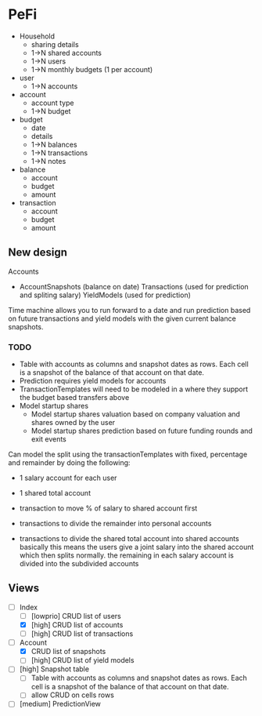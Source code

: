 # PeFi

- Household
    - sharing details
    - 1->N shared accounts
    - 1->N users
    - 1->N monthly budgets (1 per account)
- user
    - 1->N accounts
- account
    - account type
    - 1->N budget
- budget
    - date
    - details
    - 1->N balances
    - 1->N transactions
    - 1->N notes
- balance
    - account
    - budget
    - amount
- transaction
    - account
    - budget
    - amount


## New design
Accounts
 - AccountSnapshots (balance on date)
Transactions (used for prediction and spliting salary)
YieldModels (used for prediction)

Time machine allows you to run forward to a date and run prediction based on future transactions and yield models with
the given current balance snapshots.

### TODO

- Table with accounts as columns and snapshot dates as rows. Each cell is a snapshot of the balance of that account on that date.
- Prediction requires yield models for accounts
- TransactionTemplates will need to be modeled in a where they support the budget based transfers above
- Model startup shares
  - Model startup shares valuation based on company valuation and shares owned by the user
  - Model startup shares prediction based on future funding rounds and exit events

Can model the split using the transactionTemplates with fixed, percentage and remainder by doing the following:
- 1 salary account for each user
- 1 shared total account

- transaction to move % of salary to shared account first
- transactions to divide the remainder into personal accounts
- transactions to divide the shared total account into shared accounts
basically this means the users give a joint salary into the shared account which then splits normally.
the remaining in each salary account is divided into the subdivided accounts

## Views

- [ ] Index
  - [ ] [lowprio] CRUD list of users
  - [X] [high] CRUD list of accounts
  - [ ] [high] CRUD list of transactions
- [ ] Account
  - [X] CRUD list of snapshots
  - [ ] [high] CRUD list of yield models
- [ ] [high] Snapshot table
  - [ ] Table with accounts as columns and snapshot dates as rows. Each cell is a snapshot of the balance of that account on that date.
  - [ ] allow CRUD on cells rows
- [ ] [medium] PredictionView
